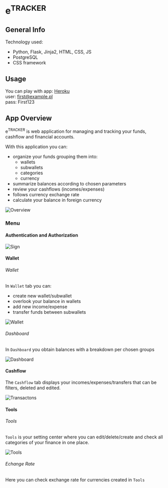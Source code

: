 # e<sup>TRACKER</sup>  


## General Info

Technology used:
* Python, Flask, Jinja2, HTML, CSS, JS
* PostgreSQL
* CSS framework


## Usage

You can play with app: [Heroku](https://exp-tracker-cash.herokuapp.com/)  
user: first@example.pl  
pass: First123  


## App Overview

e<sup>TRACKER</sup> is web application for managing and tracking your funds, cashflow and financial accounts.

With this application you can:
* organize your funds grouping them into:
    * wallets
    * subwallets
    * categories
    * currency
* summarize balances according to chosen parameters
* review your cashflows (incomes/expenses)
* follows currency exchange rate
* calculate your balance in foreign currency  

![Overview](./docs/overview.gif)

### Menu

#### Authentication and Authorization
![Sign](./docs/overview_sign.gif)

#### Wallet

###### Wallet
In `Wallet` tab you can:  

* create new wallet/subwallet
* overlook your balance in wallets
* add new income/expense
* transfer funds between subwallets

![Wallet](./docs/overview_wallet.gif)


###### Dashboard
In `Dashboard` you obtain balances with a breakdown per chosen groups

![Dashboard](./docs/overview_dashboard.gif)

#### Cashflow
The `Cashflow` tab displays your incomes/expenses/transfers that can be filters, deleted and edited.

![Transactons](./docs/overview_cashflow.gif)


#### Tools

###### Tools
`Tools` is your setting center where you can edit/delete/create and check all categories of your finance in one place.

![Tools](./docs/overview_tools.gif)


###### Echange Rate
Here you can check exchange rate for currencies created in `Tools`
